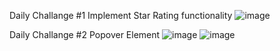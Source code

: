 Daily Challange #1 Implement Star Rating functionality
![image](https://github.com/Anish-Parkhi/react_daily_ldn/assets/93964690/1099a8f3-0494-4f21-a772-e266e9ac610b)

Daily Challange #2 Popover Element
![image](https://github.com/Anish-Parkhi/react_daily_ldn/assets/93964690/99d65752-461e-445a-998d-38cce5e77b11)
![image](https://github.com/Anish-Parkhi/react_daily_ldn/assets/93964690/5ba3fcbc-ad1b-48ed-b1f6-987b1614b8af)

